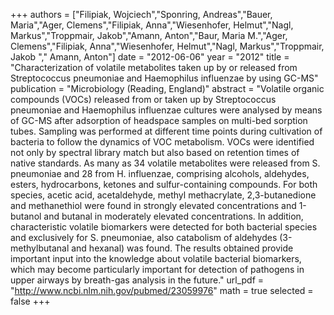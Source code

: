 
+++
authors = ["Filipiak, Wojciech","Sponring, Andreas","Bauer, Maria","Ager, Clemens","Filipiak, Anna","Wiesenhofer, Helmut","Nagl, Markus","Troppmair, Jakob","Amann, Anton","Baur, Maria M.","Ager, Clemens","Filipiak, Anna","Wiesenhofer, Helmut","Nagl, Markus","Troppmair, Jakob "," Amann, Anton"]
date = "2012-06-06"
year = "2012"
title = "Characterization of volatile metabolites taken up by or released from Streptococcus pneumoniae and Haemophilus influenzae by using GC-MS"
publication = "Microbiology (Reading, England)"
abstract = "Volatile organic compounds (VOCs) released from or taken up by Streptococcus pneumoniae and Haemophilus influenzae cultures were analysed by means of GC-MS after adsorption of headspace samples on multi-bed sorption tubes. Sampling was performed at different time points during cultivation of bacteria to follow the dynamics of VOC metabolism. VOCs were identified not only by spectral library match but also based on retention times of native standards. As many as 34 volatile metabolites were released from S. pneumoniae and 28 from H. influenzae, comprising alcohols, aldehydes, esters, hydrocarbons, ketones and sulfur-containing compounds. For both species, acetic acid, acetaldehyde, methyl methacrylate, 2,3-butanedione and methanethiol were found in strongly elevated concentrations and 1-butanol and butanal in moderately elevated concentrations. In addition, characteristic volatile biomarkers were detected for both bacterial species and exclusively for S. pneumoniae, also catabolism of aldehydes (3-methylbutanal and hexanal) was found. The results obtained provide important input into the knowledge about volatile bacterial biomarkers, which may become particularly important for detection of pathogens in upper airways by breath-gas analysis in the future."
url_pdf = "http://www.ncbi.nlm.nih.gov/pubmed/23059976"
math = true
selected = false
+++
